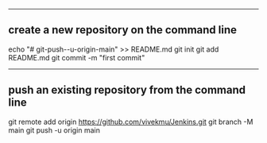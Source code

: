 --------------------------------------------
create a new repository on the command line
--------------------------------------------
echo "# git-push--u-origin-main" >> README.md
git init
git add README.md
git commit -m "first commit"

-------------------------------------------------
push an existing repository from the command line
-------------------------------------------------
git remote add origin https://github.com/vivekmu/Jenkins.git
git branch -M main
git push -u origin main
